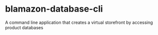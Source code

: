 # blamazon-database-cli
A command line application that creates a virtual storefront by accessing product databases
